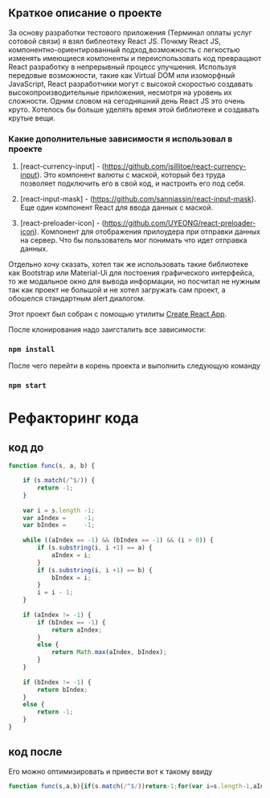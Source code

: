 ## Краткое описание о проекте
За основу разработки тестового приложения (Терминал оплаты услуг сотовой связи) я взял библеотеку React JS. Почкму React JS, компонентно-ориентированный подход,возможность с легкостью изменять имеющиеся компоненты и переиспользовать код превращают React разработку в непрерывный процесс улучшения. Используя передовые возможности, такие как Virtual DOM или изоморфный JavaScript, React разработчики могут с высокой скоростью создавать высокопроизводительные приложения, несмотря на уровень их сложности. Одним словом на сегодняшний день React JS это очень круто. Хотелось бы больше уделять время этой библиотеке и создавать крутые вещи.

### Какие дополнительные зависимости я использовал в проекте
1) [react-currency-input] - (https://github.com/jsillitoe/react-currency-input). Это компонент валюты с маской, который без труда позволяет подключить его в свой код, и настроить его под себя.

2) [react-input-mask] - (https://github.com/sanniassin/react-input-mask). Еще один компонент React для ввода данных с маской.

2) [react-preloader-icon] - (https://github.com/UYEONG/react-preloader-icon). Компонент для отображения прилоудера при отправки данных на сервер. Что бы пользователь мог понимать что идет отправка данных.

Отдельно хочу сказать, хотел так же использовать такие библиотеке как Bootstrap или Material-Ui для постоения графического интерфейса, то же модальное окно для вывода информации, но посчитал не нужным так как проект не большой и не хотел загружать сам проект, а обошелся стандартным alert диалогом. 

Этот проект был собран с помощью утилиты [Create React App](https://github.com/facebookincubator/create-react-app).

После клонирования надо заигсталить все зависимости: 

### `npm install`

После чего перейти в корень проекта и выполнить следующую команду

### `npm start`

# Рефакторинг кода

## код до

```javascript
function func(s, a, b) {

	if (s.match(/^$/)) {
		return -1;
	}
	
	var i = s.length -1;
	var aIndex =     -1;
	var bIndex =     -1;
	
	while ((aIndex == -1) && (bIndex == -1) && (i > 0)) {
	    if (s.substring(i, i +1) == a) {
	    	aIndex = i;
    	}
	    if (s.substring(i, i +1) == b) {
	    	bIndex = i;
    	}
	    i = i - 1;
	}
	
	if (aIndex != -1) {
	    if (bIndex == -1) {
	        return aIndex;
	    }
	    else {
	        return Math.max(aIndex, bIndex);
	    }
	}
	
	if (bIndex != -1) {
	    return bIndex;
	}
	else {
	    return -1;
	}
}
```

## код после

Его можно оптимизировать и привести вот к такому ввиду

```javascript
function func(s,a,b){if(s.match(/^$/))return-1;for(var i=s.length-1,aIndex=-1,bIndex=-1;-1==aIndex&&-1==bIndex&&i>0;)s.substring(i,i+1)==&&(aIndex=i),s.substring(i,i+1)==b&&(bIndex=i),i-=1;return-1!=aIndex?-1==bIndex?aIndex:Math.max(aIndex,bIndex):-1!=bIndex?bIndex:-1}
```